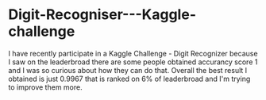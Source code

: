 # Digit-Recogniser---Kaggle-challenge

I have recently participate in a Kaggle Challenge - Digit Recognizer because I saw on the leaderbroad there are some people obtained accurancy score 1 and I was so curious about how they can do that. Overall the best result I obtained is just 0.9967 that is ranked on 6% of leaderbroad and I'm trying to improve them more.
